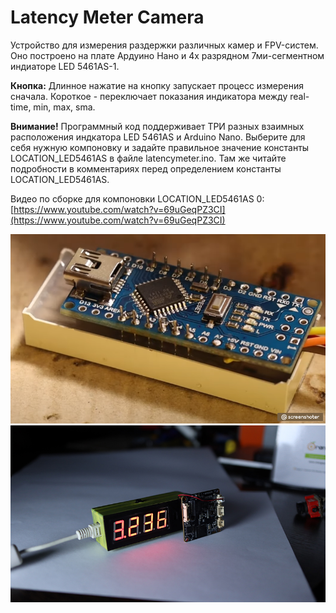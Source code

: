 # Latency Meter Camera

Устройство для измерения раздержки различных камер и FPV-систем. Оно построено на плате Ардуино Нано и 4х разрядном 7ми-сегментном индиаторе LED 5461AS-1.

**Кнопка:** Длинное нажатие на кнопку запускает процесс измерения сначала. Короткое - переключает показания индикатора между real-time, min, max, sma.

**Внимание!** Программный код поддерживает ТРИ разных взаимных расположения индкатора LED 5461AS и Arduino Nano. Выберите для себя нужную компоновку и задайте правильное значение константы LOCATION_LED5461AS в файле latencymeter.ino. Там же читайте подробности в комментариях перед определением константы LOCATION_LED5461AS.

Видео по сборке для компоновки LOCATION_LED5461AS 0: [https://www.youtube.com/watch?v=69uGeqPZ3CI](https://www.youtube.com/watch?v=69uGeqPZ3CI)

![1701351332899](images/README/1701351332899.png)![1701351013962](images/README/1701351013962.png)
